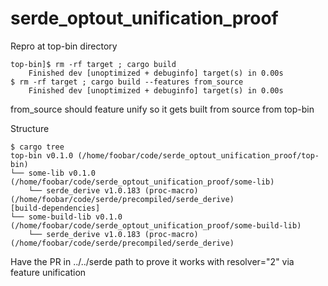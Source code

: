 # serde_optout_unification_proof

Repro at top-bin directory

```
top-bin]$ rm -rf target ; cargo build
    Finished dev [unoptimized + debuginfo] target(s) in 0.00s
$ rm -rf target ; cargo build --features from_source
    Finished dev [unoptimized + debuginfo] target(s) in 0.00s
```

from_source should feature unify so it gets built from source from top-bin

Structure

```
$ cargo tree
top-bin v0.1.0 (/home/foobar/code/serde_optout_unification_proof/top-bin)
└── some-lib v0.1.0 (/home/foobar/code/serde_optout_unification_proof/some-lib)
    └── serde_derive v1.0.183 (proc-macro) (/home/foobar/code/serde/precompiled/serde_derive)
[build-dependencies]
└── some-build-lib v0.1.0 (/home/foobar/code/serde_optout_unification_proof/some-build-lib)
    └── serde_derive v1.0.183 (proc-macro) (/home/foobar/code/serde/precompiled/serde_derive)
```

Have the PR in ../../serde path to prove it works with resolver="2" via feature unification